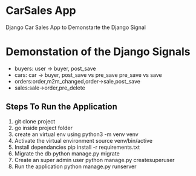 # CarSales App
Django Car Sales App to Demonstarte the Django Signal

<h1>Demonstation of the Django Signals</h1>
<ul>
<li>
buyers: user -> buyer, post_save
</li>
<li>
cars: car -> buyer, post_save vs pre_save pre_save vs save
</li>
<li>
orders:order,m2m_changed,order->sale,post_save
</li>
<li>
sales:sale->order,pre_delete
</li>
</ul>

## Steps To Run the Application

<ol>
  <li> git clone project </li>
  <li> go inside project folder </li>
  <li> create an virtual env using  python3 -m venv venv 
 </li>
  <li> Activate the virtual environment source venv/bin/active </li>
  <li> Install dependancies pip install -r requirements.txt </li>
  <li> Migrate the db python manage.py migrate </li>
  <li> Create an super admin user python manage.py createsuperuser </li>
  <li> Run the application python manage.py runserver </li>
  </ol>
   


